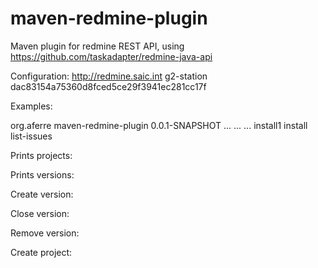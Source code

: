 maven-redmine-plugin
====================

Maven plugin for redmine REST API, using https://github.com/taskadapter/redmine-java-api


Configuration:
              <hostUrl>http://redmine.saic.int</hostUrl>
							<projectId>g2-station</projectId>
							<apiKey>dac83154a75360d8fced5ce29f3941ec281cc17f</apiKey>
              
Examples:

<plugin>
  			<groupId>org.aferre</groupId>
				<artifactId>maven-redmine-plugin</artifactId>
				<version>0.0.1-SNAPSHOT</version>
				<executions>
					<execution>
						<configuration>
							<hostUrl>...</hostUrl>
							<projectId>...</projectId>
							<apiKey>...</apiKey>
						</configuration>
						<id>install1</id>
						<phase>install</phase>
						<goals>
							<goal>list-issues</goal>
						</goals>
					</execution>
				</executions>
			</plugin>
      
Prints projects:

Prints versions:

Create version:

Close version:

Remove version:

Create project:
